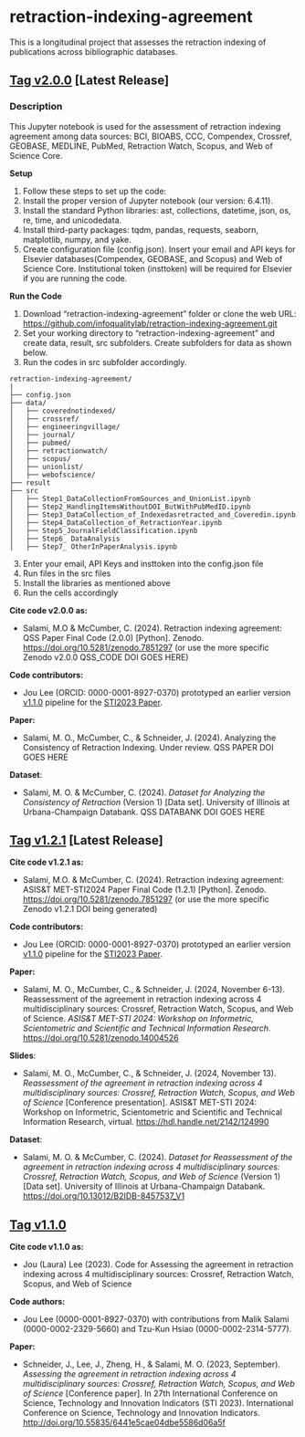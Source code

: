 # retraction-indexing-agreement

This is a longitudinal project that assesses the retraction indexing of publications across bibliographic databases.

## [Tag v2.0.0](https://github.com/infoqualitylab/retraction-indexing-agreement/tree/v2.0.0) [Latest Release] 

### Description
This Jupyter notebook is used for the assessment of retraction indexing agreement among data sources: BCI, BIOABS, CCC, Compendex, Crossref, GEOBASE, MEDLINE, PubMed, Retraction Watch, Scopus, and Web of Science Core. 

**Setup**
1. Follow these steps to set up the code:
2. Install the proper version of Jupyter notebook (our version: 6.4.11).
3. Install the standard Python libraries: ast, collections, datetime, json, os, re, time, and unicodedata.
4. Install third-party packages: tqdm, pandas, requests, seaborn, matplotlib, numpy, and yake.
5. Create configuration file (config.json). Insert your email and API keys for Elsevier databases(Compendex, GEOBASE, and Scopus) and Web of Science Core. Institutional token (insttoken) will be required for Elsevier if you are running the code.

**Run the Code**
1. Download “retraction-indexing-agreement” folder or clone the web URL: https://github.com/infoqualitylab/retraction-indexing-agreement.git
2. Set your working directory to  “retraction-indexing-agreement” and create data, result, src subfolders. Create subfolders for data as shown below.
3. Run the codes in src subfolder accordingly.

```
retraction-indexing-agreement/
|
├── config.json
├── data/
│   ├── coverednotindexed/
│   ├── crossref/
│   ├── engineeringvillage/ 
│   ├── journal/ 
│   ├── pubmed/
│   ├── retractionwatch/
│   ├── scopus/
│   ├── unionlist/
│   ├── webofscience/
├── result
├── src
│   ├── Step1_DataCollectionFromSources_and_UnionList.ipynb
│   ├── Step2_HandlingItemsWithoutDOI_ButWithPubMedID.ipynb 
│   ├── Step3_DataCollection_of_Indexedasretracted_and_Coveredin.ipynb
│   ├── Step4_DataCollection_of_RetractionYear.ipynb
│   ├── Step5_JournalFieldClassification.ipynb
│   ├── Step6_ DataAnalysis
│   ├── Step7_ OtherInPaperAnalysis.ipynb
```

3. Enter your email, API Keys and insttoken into the config.json file
4. Run files in the src files
5. Install the libraries as mentioned above
6. Run the cells accordingly 

**Cite code v2.0.0 as:**
- Salami, M.O & McCumber, C. (2024). Retraction indexing agreement: QSS Paper Final Code (2.0.0) [Python]. Zenodo. https://doi.org/10.5281/zenodo.7851297 (or use the more specific Zenodo v2.0.0 QSS_CODE DOI GOES HERE)

 **Code contributors:**
 - Jou Lee (ORCID: 0000-0001-8927-0370) prototyped an earlier version [v1.1.0](https://github.com/infoqualitylab/retraction-indexing-agreement/tree/v1.1.0) pipeline for the [STI2023 Paper](https://doi.org/10.55835/6441e5cae04dbe5586d06a5f).

**Paper:**
- Salami, M. O., McCumber, C., & Schneider, J. (2024). Analyzing the Consistency of Retraction Indexing. Under review. QSS PAPER DOI GOES HERE 

**Dataset**:
- Salami, M. O. & McCumber, C. (2024). _Dataset for Analyzing the Consistency of Retraction_ (Version 1) [Data set]. University of Illinois at Urbana-Champaign Databank. QSS DATABANK DOI GOES HERE

## [Tag v1.2.1](https://github.com/infoqualitylab/retraction-indexing-agreement/tree/v1.2.1) [Latest Release] 
**Cite code v1.2.1 as:**
- Salami, M.O. & McCumber, C. (2024). Retraction indexing agreement: ASIS&T MET-STI2024 Paper Final Code (1.2.1) [Python]. Zenodo. https://doi.org/10.5281/zenodo.7851297 (or use the more specific Zenodo v1.2.1 DOI being generated)

 **Code contributors:**
 - Jou Lee (ORCID: 0000-0001-8927-0370) prototyped an earlier version [v1.1.0](https://github.com/infoqualitylab/retraction-indexing-agreement/tree/v1.1.0) pipeline for the [STI2023 Paper](https://doi.org/10.55835/6441e5cae04dbe5586d06a5f).


**Paper:**
- Salami, M. O., McCumber, C., & Schneider, J. (2024, November 6-13). Reassessment of the agreement in retraction indexing across 4 multidisciplinary sources: Crossref, Retraction Watch, Scopus, and Web of Science. _ASIS&T MET-STI 2024: Workshop on Informetric, Scientometric and Scientific and Technical Information Research_. https://doi.org/10.5281/zenodo.14004526 

**Slides**:
- Salami, M. O., McCumber, C., & Schneider, J. (2024, November 13). _Reassessment of the agreement in retraction indexing across 4 multidisciplinary sources: Crossref, Retraction Watch, Scopus, and Web of Science_ [Conference presentation]. ASIS&T MET-STI 2024: Workshop on Informetric, Scientometric and Scientific and Technical Information Research, virtual. https://hdl.handle.net/2142/124990 

**Dataset**:
- Salami, M. O. & McCumber, C. (2024). _Dataset for Reassessment of the agreement in retraction indexing across 4 multidisciplinary sources: Crossref, Retraction Watch, Scopus, and Web of Science_ (Version 1) [Data set]. University of Illinois at Urbana-Champaign Databank. https://doi.org/10.13012/B2IDB-8457537_V1




## [Tag v1.1.0](https://github.com/infoqualitylab/retraction-indexing-agreement/tree/v1.1.0)
**Cite code v1.1.0 as:** <br>
- Jou (Laura) Lee (2023). Code for Assessing the agreement in retraction indexing across 4 multidisciplinary sources: Crossref, Retraction Watch, Scopus, and Web of Science <br>

 **Code authors:**
 - Jou Lee (0000-0001-8927-0370) with contributions from Malik Salami (0000-0002-2329-5660) and Tzu-Kun Hsiao (0000-0002-2314-5777).<br>

**Paper:**
- Schneider, J., Lee, J., Zheng, H., & Salami, M. O. (2023, September). _Assessing the agreement in retraction indexing across 4 multidisciplinary sources: Crossref, Retraction Watch, Scopus, and Web of Science_ [Conference paper]. In 27th International Conference on Science, Technology and Innovation Indicators (STI 2023). International Conference on Science, Technology and Innovation Indicators. http://doi.org/10.55835/6441e5cae04dbe5586d06a5f

